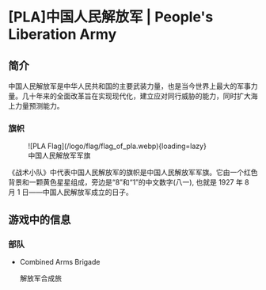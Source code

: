 # [PLA]中国人民解放军 | People's Liberation Army

## 简介

中国人民解放军是中华人民共和国的主要武装力量，也是当今世界上最大的军事力量。几十年来的全面改革旨在实现现代化，建立应对同行威胁的能力，同时扩大海上力量预测能力。

### 旗帜

<figure markdown>
  ![PLA Flag](/logo/flag/flag_of_pla.webp){loading=lazy}
  <figcaption>中国人民解放军军旗</figcaption>
</figure>

《战术小队》中代表中国人民解放军的旗帜是中国人民解放军军旗。它由一个红色背景和一颗黄色星星组成，旁边是“8”和“1”的中文数字(八一), 也就是 1927 年 8 月 1 日——中国人民解放军成立的日子。

## 游戏中的信息

### 部队

- Combined Arms Brigade

    解放军合成旅